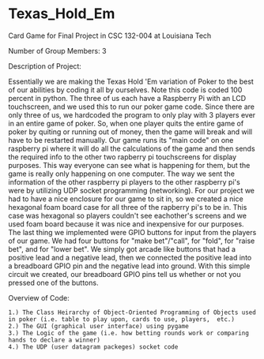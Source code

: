 # Texas_Hold_Em
Card Game for Final Project in CSC 132-004 at Louisiana Tech

Number of Group Members: 3

Description of Project:
    
  Essentially we are making the Texas Hold 'Em variation of Poker to the best of our abilities by coding it all by ourselves. Note this code
  is coded 100 percent in python. The three of us each have a Raspberry Pi with an LCD touchscreen, and we used this to run our poker game code.
  Since there are only three of us, we hardcoded the program to only play with 3 players ever in an entire game of poker. So, when one player quits
  the entire game of poker by quiting or running out of money, then the game will break and will have to be restarted manually. Our game runs its
  "main code" on one raspberry pi where it will do all the calculations of the game and then sends the required info to the other two rapberry pi
  touchscreens for display purposes. This way everyone can see what is happening for them, but the game is really only happening on one computer.
  The way we sent the information of the other raspberry pi players to the other raspberry pi's were by utilizing UDP socket programming (networking).
  For our project we had to have a nice enclosure for our game to sit in, so we created a nice hexagonal foam board case for all three of the rapberry
  pi's to be in. This case was hexagonal so players couldn't see eachother's screens and we used foam board because it was nice and inexpensive for our
  purposes. The last thing we implemented were GPIO buttons for input from the players of our game. We had four buttons for "make bet"/"call", for "fold",
  for "raise bet", and for "lower bet". We simply got arcade like buttons that had a positive lead and a negative lead, then we connected the positive
  lead into a breadboard GPIO pin and the negative lead into ground. With this simple circuit we created, our breadboard GPIO pins tell us whether
  or not you pressed one of the buttons.

Overview of Code:

    1.) The Class Heirarchy of Object-Oriented Programming of Objects used in poker (i.e. table to play upon, cards to use, players,  etc.)
    2.) The GUI (graphical user interface) using pygame
    3.) The Logic of the game (i.e. how betting rounds work or comparing hands to declare a winner)
    4.) The UDP (user datagram packeges) socket code

